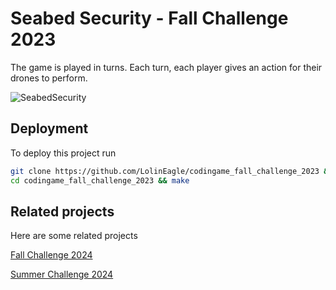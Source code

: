 # Seabed Security - Fall Challenge 2023
The game is played in turns. Each turn, each player gives an action for their drones to perform.

![SeabedSecurity](https://github.com/user-attachments/assets/9c35ce7b-3c2e-4cf8-b664-69400ad0bbb7)

## Deployment
To deploy this project run
```bash
git clone https://github.com/LolinEagle/codingame_fall_challenge_2023 &&
cd codingame_fall_challenge_2023 && make
```

## Related projects
Here are some related projects

[Fall Challenge 2024](https://github.com/LolinEagle/codingame_fall_challenge_2024)

[Summer Challenge 2024](https://github.com/LolinEagle/codingame_summer_challenge_2024)
